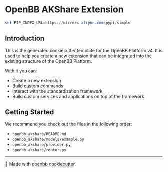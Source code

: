 # OpenBB AKShare Extension

```powershell
set PIP_INDEX_URL=https://mirrors.aliyun.com/pypi/simple
```
## Introduction

This is the generated cookiecutter template for the OpenBB Platform v4.
It is used to help you create a new extension that can be integrated into the existing structure of the OpenBB Platform.

With it you can:

- Create a new extension
- Build custom commands
- Interact with the standardization framework
- Build custom services and applications on top of the framework

## Getting Started

We recommend you check out the files in the following order:

* `openbb_akshare/README.md`
* `openbb_akshare/models/example.py`
* `openbb_akshare/provider.py`
* `openbb_akshare/router.py`

---

🦋 Made with [openbb cookiecutter](https://github.com/openbb-finance/openbb-cookiecutter).
